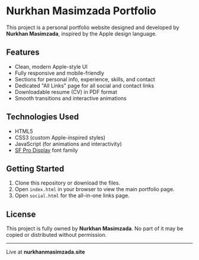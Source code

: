 # Nurkhan Masimzada Portfolio

This project is a personal portfolio website designed and developed by **Nurkhan Masimzada**, inspired by the Apple design language.

## Features

- Clean, modern Apple-style UI
- Fully responsive and mobile-friendly
- Sections for personal info, experience, skills, and contact
- Dedicated "All Links" page for all social and contact links
- Downloadable resume (CV) in PDF format
- Smooth transitions and interactive animations

## Technologies Used

- HTML5
- CSS3 (custom Apple-inspired styles)
- JavaScript (for animations and interactivity)
- [SF Pro Display](https://developer.apple.com/fonts/) font family

## Getting Started

1. Clone this repository or download the files.
2. Open `index.html` in your browser to view the main portfolio page.
3. Open `social.html` for the all-in-one links page.

## License

This project is fully owned by **Nurkhan Masimzada**. No part of it may be copied or distributed without permission.

---

Live at **nurkhanmasimzada.site**

